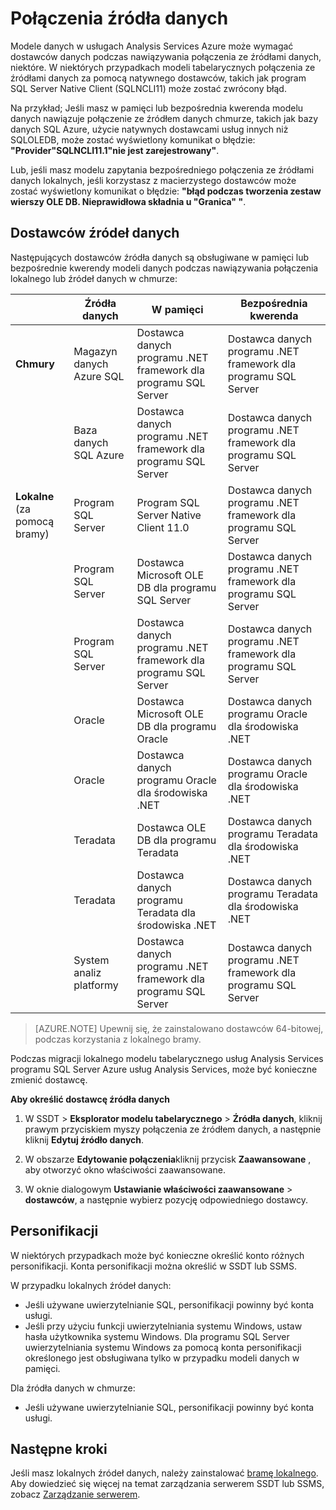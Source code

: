 <properties
   pageTitle="Połączenia źródła danych | Microsoft Azure"
   description="W tym artykule opisano połączenia ze źródłami danych w przypadku modeli danych w usługach Analysis Services Azure."
   services="analysis-services"
   documentationCenter=""
   authors="minewiskan"
   manager="erikre"
   editor=""
   tags=""/>
<tags
   ms.service="analysis-services"
   ms.devlang="NA"
   ms.topic="article"
   ms.tgt_pltfrm="NA"
   ms.workload="na"
   ms.date="10/25/2016"
   ms.author="owend"/>

# <a name="datasource-connections"></a>Połączenia źródła danych

Modele danych w usługach Analysis Services Azure może wymagać dostawców danych podczas nawiązywania połączenia ze źródłami danych, niektóre. W niektórych przypadkach modeli tabelarycznych połączenia ze źródłami danych za pomocą natywnego dostawców, takich jak program SQL Server Native Client (SQLNCLI11) może zostać zwrócony błąd.

Na przykład; Jeśli masz w pamięci lub bezpośrednia kwerenda modelu danych nawiązuje połączenie ze źródłem danych chmurze, takich jak bazy danych SQL Azure, użycie natywnych dostawcami usług innych niż SQLOLEDB, może zostać wyświetlony komunikat o błędzie: **"Provider"SQLNCLI11.1"nie jest zarejestrowany"**.

Lub, jeśli masz modelu zapytania bezpośredniego połączenia ze źródłami danych lokalnych, jeśli korzystasz z macierzystego dostawców może zostać wyświetlony komunikat o błędzie: **"błąd podczas tworzenia zestaw wierszy OLE DB. Nieprawidłowa składnia u "Granica" "**.

## <a name="data-source-providers"></a>Dostawców źródeł danych

Następujących dostawców źródła danych są obsługiwane w pamięci lub bezpośrednie kwerendy modeli danych podczas nawiązywania połączenia lokalnego lub źródeł danych w chmurze:

|               | **Źródła danych**                     | **W pamięci**                            |  **Bezpośrednia kwerenda**                                           |
|---------------------------|-------------------------------|---------------------------------------------|---------------------------------------------|
| **Chmury**                     | Magazyn danych Azure SQL      | Dostawca danych programu .NET framework dla programu SQL Server | Dostawca danych programu .NET framework dla programu SQL Server |
|                           | Baza danych SQL Azure            | Dostawca danych programu .NET framework dla programu SQL Server | Dostawca danych programu .NET framework dla programu SQL Server |
| **Lokalne** (za pomocą bramy) | Program SQL Server                    | Program SQL Server Native Client 11.0               | Dostawca danych programu .NET framework dla programu SQL Server |
|                           |  Program SQL Server                             | Dostawca Microsoft OLE DB dla programu SQL Server    |   Dostawca danych programu .NET framework dla programu SQL Server                                          |
|                           |  Program SQL Server                             | Dostawca danych programu .NET framework dla programu SQL Server |  Dostawca danych programu .NET framework dla programu SQL Server                                           |
|                           | Oracle                        | Dostawca Microsoft OLE DB dla programu Oracle        | Dostawca danych programu Oracle dla środowiska .NET               |
|                           |  Oracle                             | Dostawca danych programu Oracle dla środowiska .NET               | Dostawca danych programu Oracle dla środowiska .NET                                            |
|                           | Teradata                      | Dostawca OLE DB dla programu Teradata                | Dostawca danych programu Teradata dla środowiska .NET             |
|                           |  Teradata                             | Dostawca danych programu Teradata dla środowiska .NET             |  Dostawca danych programu Teradata dla środowiska .NET                                            |
|                           | System analiz platformy | Dostawca danych programu .NET framework dla programu SQL Server | Dostawca danych programu .NET framework dla programu SQL Server |


> [AZURE.NOTE] Upewnij się, że zainstalowano dostawców 64-bitowej, podczas korzystania z lokalnego bramy.

Podczas migracji lokalnego modelu tabelarycznego usług Analysis Services programu SQL Server Azure usług Analysis Services, może być konieczne zmienić dostawcę.

**Aby określić dostawcę źródła danych**

1. W SSDT > **Eksplorator modelu tabelarycznego** > **Źródła danych**, kliknij prawym przyciskiem myszy połączenia ze źródłem danych, a następnie kliknij **Edytuj źródło danych**.

2. W obszarze **Edytowanie połączenia**kliknij przycisk **Zaawansowane** , aby otworzyć okno właściwości zaawansowane.

3. W oknie dialogowym **Ustawianie właściwości zaawansowane** > **dostawców**, a następnie wybierz pozycję odpowiedniego dostawcy.

## <a name="impersonation"></a>Personifikacji
W niektórych przypadkach może być konieczne określić konto różnych personifikacji. Konta personifikacji można określić w SSDT lub SSMS.

W przypadku lokalnych źródeł danych:

- Jeśli używane uwierzytelnianie SQL, personifikacji powinny być konta usługi.
- Jeśli przy użyciu funkcji uwierzytelniania systemu Windows, ustaw hasła użytkownika systemu Windows. Dla programu SQL Server uwierzytelniania systemu Windows za pomocą konta personifikacji określonego jest obsługiwana tylko w przypadku modeli danych w pamięci.

Dla źródła danych w chmurze:

- Jeśli używane uwierzytelnianie SQL, personifikacji powinny być konta usługi.


## <a name="next-steps"></a>Następne kroki

Jeśli masz lokalnych źródeł danych, należy zainstalować [bramę lokalnego](analysis-services-gateway.md). Aby dowiedzieć się więcej na temat zarządzania serwerem SSDT lub SSMS, zobacz [Zarządzanie serwerem](analysis-services-manage.md).
